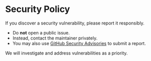 # Security Policy

If you discover a security vulnerability, please report it responsibly.

- Do **not** open a public issue.
- Instead, contact the maintainer privately.
- You may also use [GitHub Security Advisories](https://github.com/taiyaky/verikloak-bff/security/advisories) to submit a report.

We will investigate and address vulnerabilities as a priority.
